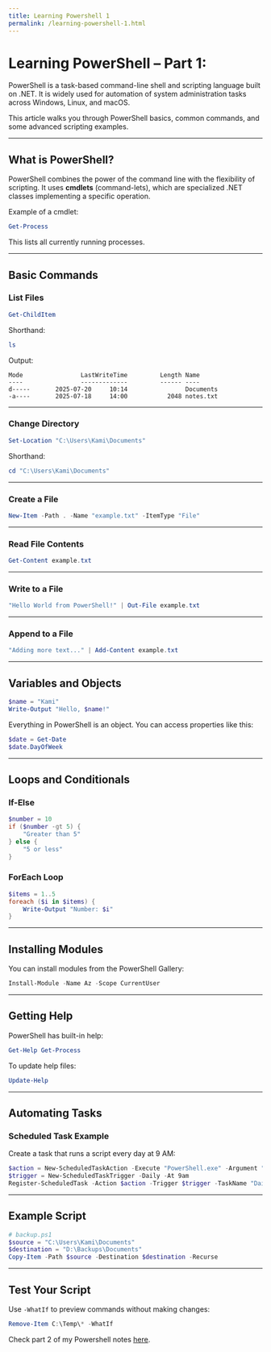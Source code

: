 ```yaml
---
title: Learning Powershell 1
permalink: /learning-powershell-1.html
---
```


# Learning PowerShell – Part 1:

PowerShell is a task-based command-line shell and scripting language built on .NET. It is widely used for automation of system administration tasks across Windows, Linux, and macOS.

This article walks you through PowerShell basics, common commands, and some advanced scripting examples.

---

## What is PowerShell?

PowerShell combines the power of the command line with the flexibility of scripting. It uses **cmdlets** (command-lets), which are specialized .NET classes implementing a specific operation.

Example of a cmdlet:

```powershell
Get-Process
```

This lists all currently running processes.

---

## Basic Commands

### List Files

```powershell
Get-ChildItem
```

Shorthand:

```powershell
ls
```

Output:

```
Mode                LastWriteTime         Length Name
----                -------------         ------ ----
d-----       2025-07-20     10:14                Documents
-a----       2025-07-18     14:00           2048 notes.txt
```

---

### Change Directory

```powershell
Set-Location "C:\Users\Kami\Documents"
```

Shorthand:

```powershell
cd "C:\Users\Kami\Documents"
```

---

### Create a File

```powershell
New-Item -Path . -Name "example.txt" -ItemType "File"
```

---

### Read File Contents

```powershell
Get-Content example.txt
```

---

### Write to a File

```powershell
"Hello World from PowerShell!" | Out-File example.txt
```

---

### Append to a File

```powershell
"Adding more text..." | Add-Content example.txt
```

---

## Variables and Objects

```powershell
$name = "Kami"
Write-Output "Hello, $name!"
```

Everything in PowerShell is an object. You can access properties like this:

```powershell
$date = Get-Date
$date.DayOfWeek
```

---

## Loops and Conditionals

### If-Else

```powershell
$number = 10
if ($number -gt 5) {
    "Greater than 5"
} else {
    "5 or less"
}
```

### ForEach Loop

```powershell
$items = 1..5
foreach ($i in $items) {
    Write-Output "Number: $i"
}
```

---

## Installing Modules

You can install modules from the PowerShell Gallery:

```powershell
Install-Module -Name Az -Scope CurrentUser
```

---

## Getting Help

PowerShell has built-in help:

```powershell
Get-Help Get-Process
```

To update help files:

```powershell
Update-Help
```

---

## Automating Tasks

### Scheduled Task Example

Create a task that runs a script every day at 9 AM:

```powershell
$action = New-ScheduledTaskAction -Execute "PowerShell.exe" -Argument "-File C:\Scripts\backup.ps1"
$trigger = New-ScheduledTaskTrigger -Daily -At 9am
Register-ScheduledTask -Action $action -Trigger $trigger -TaskName "DailyBackup" -Description "Runs backup script"
```

---

## Example Script

```powershell
# backup.ps1
$source = "C:\Users\Kami\Documents"
$destination = "D:\Backups\Documents"
Copy-Item -Path $source -Destination $destination -Recurse
```

---

## Test Your Script

Use `-WhatIf` to preview commands without making changes:

```powershell
Remove-Item C:\Temp\* -WhatIf
```

Check part 2 of my Powershell notes [here](./learning-powershell-2.markdown).